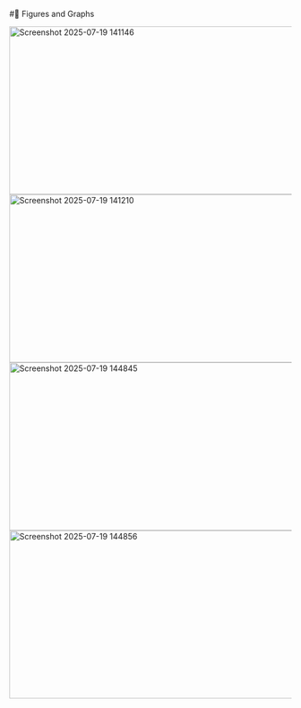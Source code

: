 #🔢 Figures and Graphs 

<img width="600" height="300" alt="Screenshot 2025-07-19 141146" src="https://github.com/user-attachments/assets/7177fe67-1fd9-4d49-87fe-cb0be4bc680a" />

<img width="600" height="300" alt="Screenshot 2025-07-19 141210" src="https://github.com/user-attachments/assets/f787ae03-45fb-4d11-bcd9-1a606e2c03ad" />

<img width="600" height="300" alt="Screenshot 2025-07-19 144845" src="https://github.com/user-attachments/assets/76468738-b485-4e8f-b5ac-4220a7ee9444" />

<img width="600" height="300" alt="Screenshot 2025-07-19 144856" src="https://github.com/user-attachments/assets/7dd5ec4e-71ef-4b1d-ab61-0cb188887957" />

